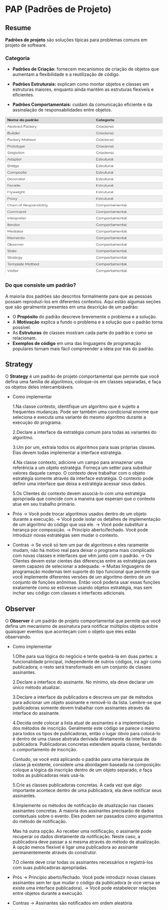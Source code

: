 # PAP (Padrões de Projeto)

## Resume
**Padrões de projeto** são soluções típicas para problemas comuns em projeto de software.

### Categoria
- **Padrões de Criação**: fornecem mecanismos de criação de objetos que aumentam a flexibilidade e a reutilização de código.
  
- **Padrões Estruturais:** explicam como montar objetos e classes em estruturas maiores, enquanto ainda mantém as estruturas flexíveis e eficientes.
  
- **Padrões Comportamentais:**  cuidam da comunicação eficiente e da assinalação de responsabilidades entre objetos.
  
<p align="center">
  <img width="550" height="500" src="padroesdeprojeto.png">
</p>

### Do que consiste um padrão?
A maioria dos padrões são descritos formalmente para que as pessoas possam reproduzi-los em diferentes contextos. Aqui estão algumas seções que são geralmente presentes em uma descrição de um padrão:
 - O **Propósito** do padrão descreve brevemente o problema e a solução.
 - A **Motivação** explica a fundo o problema e a solução que o padrão torna possível.
 - As **Estruturas** de classes mostram cada parte do padrão e como se relacionam.
 - **Exemplos de código** em uma das linguagens de programação populares tornam mais fácil compreender a ideia por trás do padrão.

## Strategy
O **Strategy** é um padrão de projeto comportamental que permite que você defina uma família de algoritmos, coloque-os em classes separadas, e faça os objetos deles intercambiáveis.

- Como implementar

    1.Na classe contexto, identifique um algoritmo que é sujeito a frequentes mudanças. Pode ser também uma condicional enorme que seleciona e executa uma variante do mesmo algoritmo durante a execução do programa.

    2.Declare a interface da estratégia comum para todas as variantes do algoritmo.

    3.Um por um, extraia todos os algoritmos para suas próprias classes. Elas devem todas implementar a interface estratégia.

    4.Na classe contexto, adicione um campo para armazenar uma referência a um objeto estratégia. Forneça um setter para substituir valores daquele campo. O contexto deve trabalhar com o objeto estratégia somente através da interface estratégia. O contexto pode definir uma interface que deixa a estratégia acessar seus dados.

    5.Os Clientes do contexto devem associá-lo com uma estratégia apropriada que coincide com a maneira que esperam que o contexto atue em seu trabalho primário.

- Prós
-> Você pode trocar algoritmos usados dentro de um objeto durante a execução.
-> Você pode isolar os detalhes de implementação de um algoritmo do código que usa ele.
-> Você pode substituir a herança por composição.
-> Princípio aberto/fechado. Você pode introduzir novas estratégias sem mudar o contexto.

- Contras
-> Se você só tem um par de algoritmos e eles raramente mudam, não há motivo real para deixar o programa mais complicado com novas classes e interfaces que vêm junto com o padrão.
-> Os Clientes devem estar cientes das diferenças entre as estratégias para serem capazes de selecionar a adequada.
-> Muitas linguagens de programação modernas tem suporte do tipo funcional que permite que você implemente diferentes versões de um algoritmo dentro de um conjunto de funções anônimas. Então você poderia usar essas funções exatamente como se estivesse usando objetos estratégia, mas sem inchar seu código com classes e interfaces adicionais.

## Observer
O **Observer** é um padrão de projeto comportamental que permite que você defina um mecanismo de assinatura para notificar múltiplos objetos sobre quaisquer eventos que aconteçam com o objeto que eles estão observando.

- Como implementar

    1.Olhe para sua lógica do negócio e tente quebrá-la em duas partes: a funcionalidade principal, independente de outros códigos, irá agir como publicadora; o resto será transformado em um conjunto de classes assinantes.

    2.Declare a interface do assinante. No mínimo, ela deve declarar um único método atualizar.

    3.Declare a interface da publicadora e descreva um par de métodos para adicionar um objeto assinante e removê-lo da lista. Lembre-se que publicadoras somente devem trabalhar com assinantes através da interface do assinante.

    4.Decida onde colocar a lista atual de assinantes e a implementação dos métodos de inscrição. Geralmente este código se parece o mesmo para todos os tipos de publicadoras, então o lugar óbvio para colocá-lo é dentro de uma classe abstrata derivada diretamente da interface da publicadora. Publicadoras concretas estendem aquela classe, herdando o comportamento de inscrição.

    Contudo, se você está aplicando o padrão para uma hierarquia de classe já existente, considere uma abordagem baseada na composição: coloque a lógica da inscrição dentro de um objeto separado, e faça todos as publicadoras reais usá-la.

    5.Crie as classes publicadoras concretas. A cada vez que algo importante acontece dentro de uma publicadora, ela deve notificar seus assinantes.

    6.Implemente os métodos de notificação de atualização nas classes assinantes concretas. A maioria dos assinantes precisarão de dados contextuais sobre o evento. Eles podem ser passados como argumentos do método de notificação.

   Mas há outra opção. Ao receber uma notificação, o assinante pode recuperar os dados diretamente da notificação. Neste caso, a publicadora deve passar a si mesma através do método de atualização. A opção menos flexível é ligar uma publicadora ao assinante permanentemente através do construtor.

    7.O cliente deve criar todas os assinantes necessários e registrá-los com suas publicadoras apropriadas.

- Prós
-> Princípio aberto/fechado. Você pode introduzir novas classes assinantes sem ter que mudar o código da publicadora (e vice versa se existe uma interface publicadora).
-> Você pode estabelecer relações entre objetos durante a execução.

- Contras
-> Assinantes são notificados em ordem aleatória

